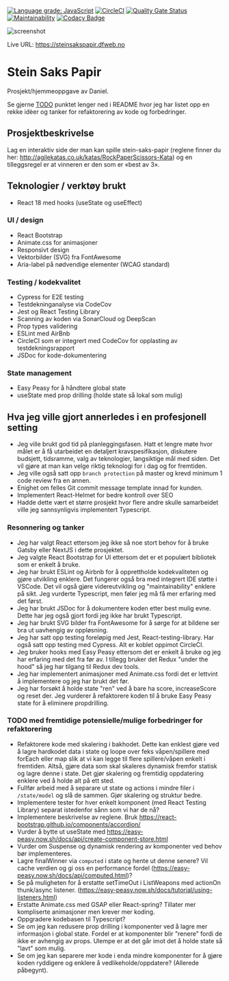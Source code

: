[![Language grade: JavaScript](https://img.shields.io/lgtm/grade/javascript/g/w3bdesign/stein-saks-papir.svg?logo=lgtm&logoWidth=18)](https://lgtm.com/projects/g/w3bdesign/stein-saks-papir/context:javascript)
[![CircleCI](https://circleci.com/gh/w3bdesign/stein-saks-papir/tree/master.svg?style=svg)](https://circleci.com/gh/w3bdesign/stein-saks-papir/tree/master)
[![Quality Gate Status](https://sonarcloud.io/api/project_badges/measure?project=w3bdesign_stein-saks-papir&metric=alert_status)](https://sonarcloud.io/dashboard?id=w3bdesign_stein-saks-papir)
[![Maintainability](https://api.codeclimate.com/v1/badges/b47c7e7226d07b29018b/maintainability)](https://codeclimate.com/github/w3bdesign/stein-saks-papir/maintainability)
[![Codacy Badge](https://app.codacy.com/project/badge/Grade/9c211fd2414342fba90652a01aa15377)](https://www.codacy.com/gh/w3bdesign/stein-saks-papir/dashboard?utm_source=github.com&utm_medium=referral&utm_content=w3bdesign/stein-saks-papir&utm_campaign=Badge_Grade)

<img src="https://github.com/w3bdesign/stein-saks-papir/blob/master/screenshot/screenshot.jpg" alt="screenshot">

Live URL: <https://steinsakspapir.dfweb.no>

# Stein Saks Papir

Prosjekt/hjemmeoppgave av Daniel.

Se gjerne [TODO](#todo) punktet lenger ned i README hvor jeg har listet opp en rekke idèer og tanker for refaktorering av kode og forbedringer.

## Prosjektbeskrivelse

Lag en interaktiv side der man kan spille stein-saks-papir (reglene finner du her: <http://agilekatas.co.uk/katas/RockPaperScissors-Kata>) og en tilleggsregel er at vinneren er den som er «best av 3».

## Teknologier / verktøy brukt

-   React 18 med hooks (useState og useEffect)

### UI / design

-   React Bootstrap
-   Animate.css for animasjoner
-   Responsivt design
-   Vektorbilder (SVG) fra FontAwesome
-   Aria-label på nødvendige elementer (WCAG standard)

### Testing / kodekvalitet

-   Cypress for E2E testing
-   Testdekninganalyse via CodeCov
-   Jest og React Testing Library
-   Scanning av koden via SonarCloud og DeepScan
-   Prop types validering
-   ESLint med AirBnb
-   CircleCI som er integrert med CodeCov for opplasting av testdekningsrapport
-   JSDoc for kode-dokumentering

### State management

-   Easy Peasy for å håndtere global state
-   useState med prop drilling (holde state så lokal som mulig)

## Hva jeg ville gjort annerledes i en profesjonell setting

-   Jeg ville brukt god tid på planleggingsfasen. Hatt et lengre møte hvor målet er å få utarbeidet en detaljert kravspesifikasjon, diskutere budsjett, tidsramme, valg av teknologier, langsiktige mål med siden. Det vil gjøre at man kan velge riktig teknologi for i dag og for fremtiden.
-   Jeg ville også satt opp `branch protection` på master og krevd minimum 1 code review fra en annen.
-   Enighet om felles Git commit message template innad for kunden.
-   Implementert React-Helmet for bedre kontroll over SEO
-   Hadde dette vært et større prosjekt hvor flere andre skulle samarbeidet ville jeg sannsynligvis implementert Typescript.

### Resonnering og tanker

-   Jeg har valgt React ettersom jeg ikke så noe stort behov for å bruke Gatsby eller NextJS i dette prosjektet.
-   Jeg valgte React Bootstrap for UI ettersom det er et populært bibliotek som er enkelt å bruke.
-   Jeg har brukt ESLint og Airbnb for å opprettholde kodekvaliteten og gjøre utvikling enklere. Det fungerer også bra med integrert IDE støtte i VSCode. Det vil også gjøre videreutvikling og "maintainability" enklere på sikt. Jeg vurderte Typescript, men føler jeg må få mer erfaring med det først.
-   Jeg har brukt JSDoc for å dokumentere koden etter best mulig evne. Dette har jeg også gjort fordi jeg ikke har brukt Typescript.
-   Jeg har brukt SVG bilder fra FontAwesome for å sørge for at bildene ser bra ut uavhengig av oppløsning.
-   Jeg har satt opp testing foreløpig med Jest, React-testing-library. Har også satt opp testing med Cypress. Alt er koblet oppimot CircleCI.
-   Jeg bruker hooks med Easy Peasy ettersom det er enkelt å bruke og jeg har erfaring med det fra før av. I tillegg bruker det Redux "under the hood" så jeg har tilgang til Redux dev tools.
-   Jeg har implementert animasjoner med Animate.css fordi det er lettvint å implementere og jeg har brukt det før.
-   Jeg har forsøkt å holde state "ren" ved å bare ha score, increaseScore og reset der. Jeg vurderer å refaktorere koden til å bruke Easy Peasy state for å eliminere propdrilling.

### <a id="todo">TODO med fremtidige potensielle/mulige forbedringer for refaktorering</a>

-   Refaktorere kode med skalering i bakhodet. Dette kan enklest gjøre ved å lagre hardkodet data i state og loope over feks våpen/spillere med forEach eller map slik at vi kan legge til flere spillere/våpen enkelt i fremtiden. Altså, gjøre data som skal skaleres dynamisk fremfor statisk og lagre denne i state. Det gjør skalering og fremtidig oppdatering enklere ved å holde alt på ett sted.
-   Fullfør arbeid med å separare ut state og actions i mindre filer i `/state/model` og slå de sammen. Gjør skalering og struktur bedre.
-   Implementere tester for hver enkelt komponent (med React Testing Library) separat istedenfor sånn som vi har de nå?
-   Implementere beskrivelse av reglene. Bruk <https://react-bootstrap.github.io/components/accordion/>
-   Vurder å bytte ut useState med <https://easy-peasy.now.sh/docs/api/create-component-store.html>
-   Vurder om Suspense og dynamisk rendering av komponenter ved behov bør implementeres.
-   Lagre finalWinner via `computed` i state og hente ut denne senere? Vil cache verdien og gi oss en performance fordel (<https://easy-peasy.now.sh/docs/api/computed.html>)?
-   Se på muligheten for å erstatte setTimeOut i ListWeapons med actionOn thunk/async listener. (<https://easy-peasy.now.sh/docs/tutorial/using-listeners.html>)
-   Erstatte Animate.css med GSAP eller React-spring? Tillater mer kompliserte animasjoner men krever mer koding.
-   Oppgradere kodebasen til Typescript?
-   Se om jeg kan redusere prop drilling i komponenter ved å lagre mer informasjon i global state. Fordel er at komponenter blir "renere" fordi de ikke er avhengig av props. Ulempe er at det går imot det å holde state så "lavt" som mulig.
-   Se om jeg kan separere mer kode i enda mindre komponenter for å gjøre koden ryddigere og enklere å vedlikeholde/oppdatere? (Allerede påbegynt).

